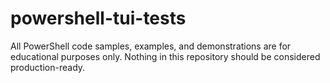 # powershell-tui-tests

All PowerShell code samples, examples, and demonstrations are for educational purposes only. Nothing in this repository should be considered production-ready.
